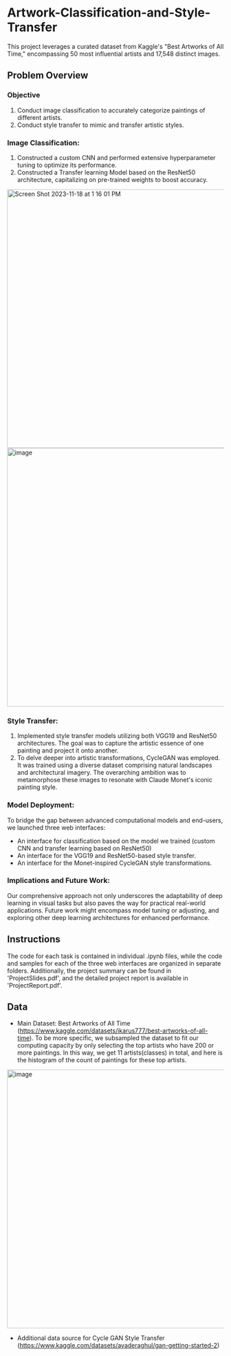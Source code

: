# Artwork-Classification-and-Style-Transfer
This project leverages a curated dataset from Kaggle's "Best Artworks of All Time," encompassing 50 most influential artists and 17,548 distinct images.
## Problem Overview
### Objective
1) Conduct image classification to accurately categorize paintings of different artists.
2) Conduct style transfer to mimic and transfer artistic styles.
### Image Classification:
1) Constructed a custom CNN and performed extensive hyperparameter tuning to optimize its performance.
2) Constructed a Transfer learning Model based on the ResNet50 architecture, capitalizing on pre-trained weights to boost accuracy.
<img width="600" alt="Screen Shot 2023-11-18 at 1 16 01 PM" src="https://github.com/EllieZhangy/Artwork-Classification-and-Style-Transfer/assets/133906690/8c9e9ffd-bcaf-49e8-a045-e55f85503f7d">
<img width="600" alt="image" src="https://github.com/EllieZhangy/Artwork-Classification-and-Style-Transfer/assets/133906690/44f7750a-0b1a-4e37-93ea-41790ba3ed5e">


### Style Transfer:
1) Implemented style transfer models utilizing both VGG19 and ResNet50 architectures. The goal was to capture the artistic essence of one painting and project it onto another.
2) To delve deeper into artistic transformations, CycleGAN was employed. It was trained using a diverse dataset comprising natural landscapes and architectural imagery. The overarching ambition was to metamorphose these images to resonate with Claude Monet's iconic painting style.
### Model Deployment:
To bridge the gap between advanced computational models and end-users, we launched three web interfaces:
- An interface for classification based on the model we trained (custom CNN and transfer learning based on ResNet50)
- An interface for the VGG19 and ResNet50-based style transfer.
- An interface for the Monet-inspired CycleGAN style transformations.
### Implications and Future Work:
Our comprehensive approach not only underscores the adaptability of deep learning in visual tasks but also paves the way for practical real-world applications. Future work might encompass model tuning or adjusting, and exploring other deep learning architectures for enhanced performance.
## Instructions
The code for each task is contained in individual .ipynb files, while the code and samples for each of the three web interfaces are organized in separate folders. Additionally, the project summary can be found in 'ProjectSlides.pdf', and the detailed project report is available in 'ProjectReport.pdf'.
## Data
- Main Dataset: Best Artworks of All Time (https://www.kaggle.com/datasets/ikarus777/best-artworks-of-all-time). To be more specific, we subsampled the dataset to fit our computing capacity by only selecting the top artists who have 200 or more paintings. In this way, we get 11 artists(classes) in total, and here is the histogram of the count of paintings for these top artists.
<img width="600" alt="image" src="https://github.com/EllieZhangy/Artwork-Classification-and-Style-Transfer/assets/133906690/5d3b6287-665c-40d5-bc19-330944fd5a16">

- Additional data source for Cycle GAN Style Transfer (https://www.kaggle.com/datasets/ayaderaghul/gan-getting-started-2)





